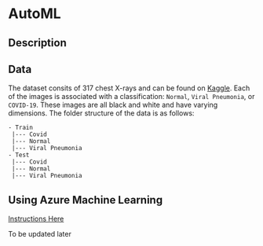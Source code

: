 # AutoML

## Description

## Data

The dataset consits of 317 chest X-rays and can be found on [Kaggle](https://www.kaggle.com/). Each of the images is associated with a classification: `Normal`, `Viral Pneumonia`, or `COVID-19`. These images are all black and white and have varying dimensions. The folder structure of the data is as follows:

```
- Train
 |--- Covid
 |--- Normal
 |--- Viral Pneumonia
- Test
 |--- Covid
 |--- Normal
 |--- Viral Pneumonia
```

## Using Azure Machine Learning

[Instructions Here](https://medium.com/microsoftazure/image-classification-with-azure-machine-learning-2a76641b244e)

To be updated later
